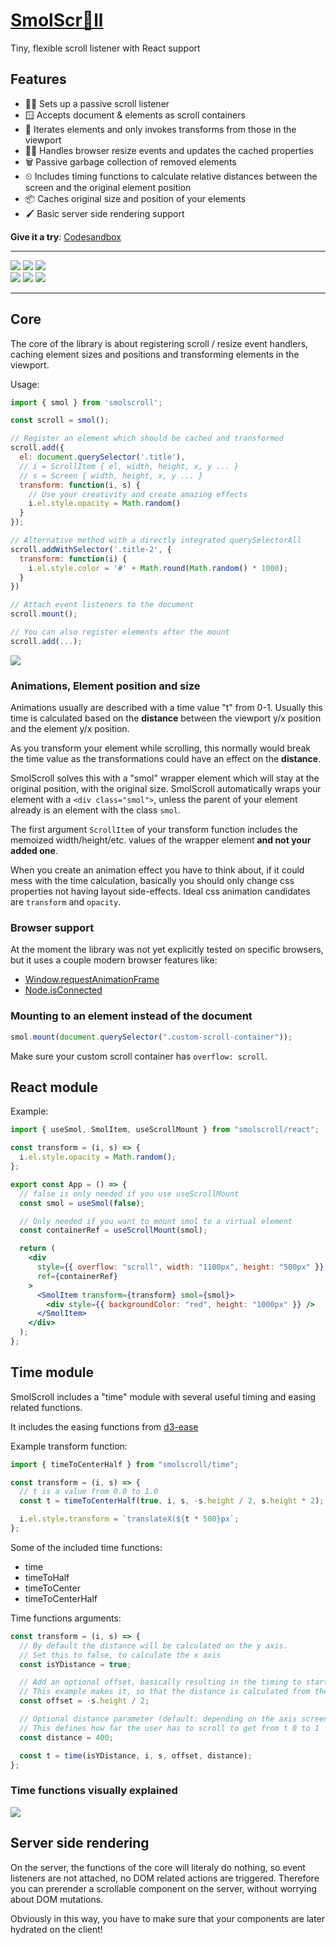 # [SmolScr🐶ll](https://github.com/smolscrolljs/smolscroll)

Tiny, flexible scroll listener with React support

## Features

- 🦻🏼 Sets up a passive scroll listener
- 🪟 Accepts document & elements as scroll containers
- 🔭 Iterates elements and only invokes transforms from those in the viewport
- 👨‍👦 Handles browser resize events and updates the cached properties
- 🗑 Passive garbage collection of removed elements
- ⏲ Includes timing functions to calculate relative distances between the screen and the original element position
- 📦 Caches original size and position of your elements
- 🖌 Basic server side rendering support

**Give it a try**: [Codesandbox](https://codesandbox.io/s/musing-http-nzuvw?file=/src/App.js)

---

[![](assets/badge.license.svg)](https://opensource.org/licenses/MIT)
[![](assets/badge.npm.svg)](https://www.npmjs.com/package/smolscroll)
[![](assets/badge.style.svg)](https://prettier.io/)
<br>
![](assets/badge.core.size.svg)
![](assets/badge.react.size.svg)
![](assets/badge.time.size.svg)

---

## Core

The core of the library is about registering scroll / resize event handlers, caching element sizes and positions and transforming elements in the viewport.

Usage:

```jsx
import { smol } from 'smolscroll';

const scroll = smol();

// Register an element which should be cached and transformed
scroll.add({
  el: document.querySelector('.title'),
  // i = ScrollItem { el, width, height, x, y ... }
  // s = Screen { width, height, x, y ... }
  transform: function(i, s) {
    // Use your creativity and create amazing effects
    i.el.style.opacity = Math.random()
  }
});

// Alternative method with a directly integrated querySelectorAll
scroll.addWithSelector('.title-2', {
  transform: function(i) {
    i.el.style.color = '#' + Math.round(Math.random() * 1000);
  }
})

// Attach event listeners to the document
scroll.mount();

// You can also register elements after the mount
scroll.add(...);
```

![](assets/smolscroll.gif)

### Animations, Element position and size

Animations usually are described with a time value "t" from 0-1. Usually this time is calculated based on the **distance** between the viewport y/x position and the element y/x position.

As you transform your element while scrolling, this normally would break the time value as the transformations could have an effect on the **distance**.

SmolScroll solves this with a "smol" wrapper element which will stay at the original position, with the original size. SmolScroll automatically wraps your element with a `<div class="smol">`, unless the parent of your element already is an element with the class `smol`.

The first argument `ScrollItem` of your transform function includes the memoized width/height/etc. values of the wrapper element **and not your added one**.

When you create an animation effect you have to think about, if it could mess with the time calculation, basically you should only change css properties not having layout side-effects. Ideal css animation candidates are `transform` and `opacity`.

### Browser support

At the moment the library was not yet explicitly tested on specific browsers, but it uses a couple modern browser features like:

- [Window.requestAnimationFrame](https://developer.mozilla.org/en-US/docs/Web/API/window/requestAnimationFrame)
- [Node.isConnected](https://developer.mozilla.org/en-US/docs/Web/API/Node/isConnected)

### Mounting to an element instead of the document

```jsx
smol.mount(document.querySelector(".custom-scroll-container"));
```

Make sure your custom scroll container has `overflow: scroll`.

## React module

Example:

```jsx
import { useSmol, SmolItem, useScrollMount } from "smolscroll/react";

const transform = (i, s) => {
  i.el.style.opacity = Math.random();
};

export const App = () => {
  // false is only needed if you use useScrollMount
  const smol = useSmol(false);

  // Only needed if you want to mount smol to a virtual element
  const containerRef = useScrollMount(smol);

  return (
    <div
      style={{ overflow: "scroll", width: "1100px", height: "500px" }}
      ref={containerRef}
    >
      <SmolItem transform={transform} smol={smol}>
        <div style={{ backgroundColor: "red", height: "1000px" }} />
      </SmolItem>
    </div>
  );
};
```

## Time module

SmolScroll includes a "time" module with several useful timing and easing related functions.

It includes the easing functions from [d3-ease](https://github.com/d3/d3-ease)

Example transform function:

```jsx
import { timeToCenterHalf } from "smolscroll/time";

const transform = (i, s) => {
  // t is a value from 0.0 to 1.0
  const t = timeToCenterHalf(true, i, s, -s.height / 2, s.height * 2);

  i.el.style.transform = `translateX(${t * 500}px`;
};
```

Some of the included time functions:

- time
- timeToHalf
- timeToCenter
- timeToCenterHalf

Time functions arguments:

```jsx
const transform = (i, s) => {
  // By default the distance will be calculated on the y axis.
  // Set this to false, to calculate the x axis
  const isYDistance = true;

  // Add an optional offset, basically resulting in the timing to start processing from 0 to 1 earlier or later
  // This example makes it, so that the distance is calculated from the screen center, instead of the top screen edge
  const offset = -s.height / 2;

  // Optional distance parameter (default: depending on the axis screen.width or screen.height)
  // This defines how far the user has to scroll to get from t 0 to 1
  const distance = 400;

  const t = time(isYDistance, i, s, offset, distance);
};
```

### Time functions visually explained

![](assets/time.svg)

## Server side rendering

On the server, the functions of the core will literaly do nothing, so event listeners are not attached, no DOM related actions are triggered. Therefore you can prerender a scrollable component on the server, without worrying about DOM mutations.

Obviously in this way, you have to make sure that your components are later hydrated on the client!
